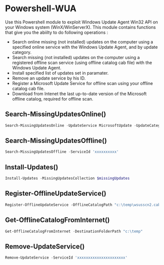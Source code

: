 # Powershell-WUA

Use this Powershell module to exploit Windows Update Agent Win32 API on your Windows system (WinX/WinServerX). This module contains functions that give you the abiilty to do following operations :
* Search online missing (not installed) updates on the computer using a specified online service with the Windows Update Agent, and by update category.
* Search missing (not installed) updates on the computer using a registered offline scan service (using offline catalog cab file) with the Windows Update Agent.
* Install specified list of updates set in paramater.
* Remove an update service by his ID.
* Register a Microsoft Update Service for offline scan using your offline catalog cab file.
* Download from Intenet the last up-to-date version of the Microsoft offline catalog, required for offline scan.

## Search-MissingUpdatesOnline()
```powershell
Search-MissingUpdatesOnline -UpdateService MicrosoftUpdate -UpdateCategory CriticalUpdates
```

## Search-MissingUpdatesOffline()
```powershell
Search-MissingUpdatesOffline -ServiceId 'xxxxxxxxxx'
```

## Install-Updates()
```powershell
Install-Updates -MissingUpdatesCollection $missingUpdates
```

## Register-OfflineUpdateService()
```powershell
Register-OfflineUpdateService -OfflineCatalogPath "c:\temp\wsusscn2.cab"
```

## Get-OfflineCatalogFromInternet()
```powershell
Get-OfflineCatalogFromInternet -DestinationFolderPath "c:\temp"
```

## Remove-UpdateService()
```powershell
Remove-UpdateService -ServiceId 'xxxxxxxxxxxxxxxxxxxxxx'
```
